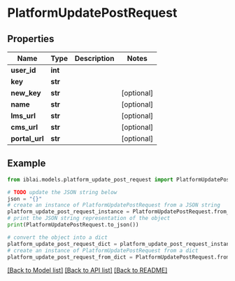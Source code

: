 # PlatformUpdatePostRequest


## Properties

Name | Type | Description | Notes
------------ | ------------- | ------------- | -------------
**user_id** | **int** |  | 
**key** | **str** |  | 
**new_key** | **str** |  | [optional] 
**name** | **str** |  | [optional] 
**lms_url** | **str** |  | [optional] 
**cms_url** | **str** |  | [optional] 
**portal_url** | **str** |  | [optional] 

## Example

```python
from iblai.models.platform_update_post_request import PlatformUpdatePostRequest

# TODO update the JSON string below
json = "{}"
# create an instance of PlatformUpdatePostRequest from a JSON string
platform_update_post_request_instance = PlatformUpdatePostRequest.from_json(json)
# print the JSON string representation of the object
print(PlatformUpdatePostRequest.to_json())

# convert the object into a dict
platform_update_post_request_dict = platform_update_post_request_instance.to_dict()
# create an instance of PlatformUpdatePostRequest from a dict
platform_update_post_request_from_dict = PlatformUpdatePostRequest.from_dict(platform_update_post_request_dict)
```
[[Back to Model list]](../README.md#documentation-for-models) [[Back to API list]](../README.md#documentation-for-api-endpoints) [[Back to README]](../README.md)


